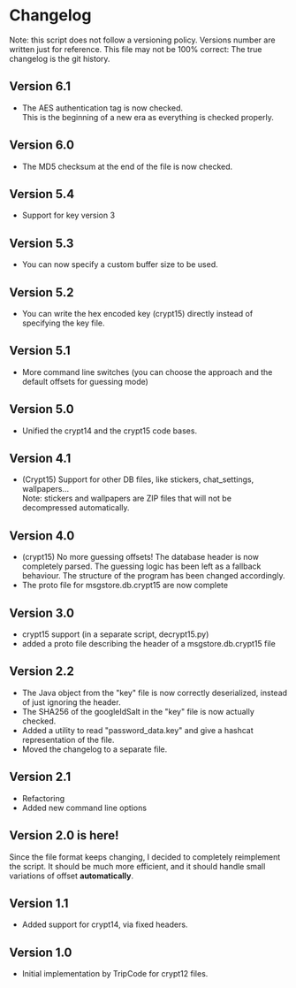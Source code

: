 # Changelog

Note: this script does not follow a versioning policy. Versions number are written just for reference.
This file may not be 100% correct: The true changelog is the git history.

## Version 6.1

- The AES authentication tag is now checked.  
  This is the beginning of a new era as everything is checked properly.

## Version 6.0

- The MD5 checksum at the end of the file is now checked.

## Version 5.4

- Support for key version 3

## Version 5.3

- You can now specify a custom buffer size to be used.

## Version 5.2

- You can write the hex encoded key (crypt15) directly instead of specifying the key file.

## Version 5.1

- More command line switches 
(you can choose the approach and the default offsets for guessing mode)

## Version 5.0

- Unified the crypt14 and the crypt15 code bases.

## Version 4.1

- (Crypt15) Support for other DB files, like stickers, chat_settings, wallpapers...  
Note: stickers and wallpapers are ZIP files that will not be decompressed automatically.

## Version 4.0
- (crypt15) No more guessing offsets! The database header is now completely parsed.
  The guessing logic has been left as a fallback behaviour.
  The structure of the program has been changed accordingly.
- The proto file for msgstore.db.crypt15 are now complete

## Version 3.0
- crypt15 support (in a separate script, decrypt15.py)
- added a proto file describing the header of a msgstore.db.crypt15 file

## Version 2.2
- The Java object from the "key" file is now correctly deserialized, instead of just ignoring the header.
- The SHA256 of the googleIdSalt in the "key" file is now actually checked.
- Added a utility to read "password_data.key" and give a hashcat representation of the file.
- Moved the changelog to a separate file.

## Version 2.1
- Refactoring
- Added new command line options

## Version 2.0 is here!
Since the file format keeps changing, I decided to completely reimplement the script.
It should be much more efficient, and it should handle small variations of offset **automatically**.

## Version 1.1
- Added support for crypt14, via fixed headers.

## Version 1.0
- Initial implementation by TripCode for crypt12 files.